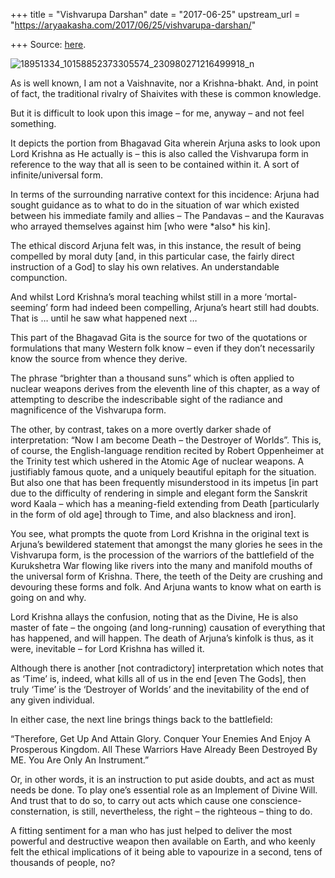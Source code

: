 +++
title = "Vishvarupa Darshan"
date = "2017-06-25"
upstream_url = "https://aryaakasha.com/2017/06/25/vishvarupa-darshan/"

+++
Source: [here](https://aryaakasha.com/2017/06/25/vishvarupa-darshan/).

![18951334_10158852373305574_230980271216499918_n](https://aryaakasha.files.wordpress.com/2017/06/18951334_10158852373305574_230980271216499918_n.jpg?w=676)

As is well known, I am not a Vaishnavite, nor a Krishna-bhakt. And, in
point of fact, the traditional rivalry of Shaivites with these is common
knowledge.

But it is difficult to look upon this image – for me, anyway – and not
feel something.

It depicts the portion from Bhagavad Gita wherein Arjuna asks to look
upon Lord Krishna as He actually is – this is also called the Vishvarupa
form in reference to the way that all is seen to be contained within it.
A sort of infinite/universal form.

In terms of the surrounding narrative context for this incidence: Arjuna
had sought guidance as to what to do in the situation of war which
existed between his immediate family and allies – The Pandavas – and the
Kauravas who arrayed themselves against him \[who were \*also\* his
kin\].

The ethical discord Arjuna felt was, in this instance, the result of
being compelled by moral duty \[and, in this particular case, the fairly
direct instruction of a God\] to slay his own relatives. An
understandable compunction.

And whilst Lord Krishna’s moral teaching whilst still in a more
‘mortal-seeming’ form had indeed been compelling, Arjuna’s heart still
had doubts. That is … until he saw what happened next …

This part of the Bhagavad Gita is the source for two of the quotations
or formulations that many Western folk know – even if they don’t
necessarily know the source from whence they derive.

The phrase “brighter than a thousand suns” which is often applied to
nuclear weapons derives from the eleventh line of this chapter, as a way
of attempting to describe the indescribable sight of the radiance and
magnificence of the Vishvarupa form.

The other, by contrast, takes on a more overtly darker shade of
interpretation: “Now I am become Death – the Destroyer of Worlds”. This
is, of course, the English-language rendition recited by Robert
Oppenheimer at the Trinity test which ushered in the Atomic Age of
nuclear weapons. A justifiably famous quote, and a uniquely beautiful
epitaph for the situation. But also one that has been frequently
misunderstood in its impetus \[in part due to the difficulty of
rendering in simple and elegant form the Sanskrit word Kaala – which has
a meaning-field extending from Death \[particularly in the form of old
age\] through to Time, and also blackness and iron\].

You see, what prompts the quote from Lord Krishna in the original text
is Arjuna’s bewildered statement that amongst the many glories he sees
in the Vishvarupa form, is the procession of the warriors of the
battlefield of the Kurukshetra War flowing like rivers into the many and
manifold mouths of the universal form of Krishna. There, the teeth of
the Deity are crushing and devouring these forms and folk. And Arjuna
wants to know what on earth is going on and why.

Lord Krishna allays the confusion, noting that as the Divine, He is also
master of fate – the ongoing (and long-running) causation of everything
that has happened, and will happen. The death of Arjuna’s kinfolk is
thus, as it were, inevitable – for Lord Krishna has willed it.

Although there is another \[not contradictory\] interpretation which
notes that as ‘Time’ is, indeed, what kills all of us in the end \[even
The Gods\], then truly ‘Time’ is the ‘Destroyer of Worlds’ and the
inevitability of the end of any given individual.

In either case, the next line brings things back to the battlefield:

“Therefore, Get Up And Attain Glory. Conquer Your Enemies And Enjoy A
Prosperous Kingdom. All These Warriors Have Already Been Destroyed By
ME. You Are Only An Instrument.”

Or, in other words, it is an instruction to put aside doubts, and act as
must needs be done. To play one’s essential role as an Implement of
Divine Will. And trust that to do so, to carry out acts which cause one
conscience-consternation, is still, nevertheless, the right – the
righteous – thing to do.

A fitting sentiment for a man who has just helped to deliver the most
powerful and destructive weapon then available on Earth, and who keenly
felt the ethical implications of it being able to vapourize in a second,
tens of thousands of people, no?

